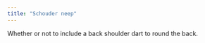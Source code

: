 ```yaml
---
title: "Schouder neep"
---
```


Whether or not to include a back shoulder dart to round the back.




